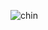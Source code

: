 ![chin](https://user-images.githubusercontent.com/88919177/141834594-791988d9-59a5-4b17-bccd-9b7a431bfa94.gif)
